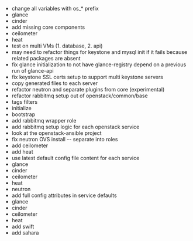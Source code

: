 - change all variables with os_* prefix
 - glance
 - cinder
- add missing core components
 - ceilometer
 - heat
- test on multi VMs (1. database, 2. api)
 - may need to refactor things for keystone and mysql init if it fails
   because related packages are absent
- fix glance initialization to not have glance-registry depend on a previous run of glance-api
- fix keystone SSL certs setup to support multi keystone servers
 - copy generated files to each server
- refactor neutron and separate plugins from core (experimental)
- refactor rabbitmq setup out of openstack/common/base
- tags filters
 - initialize
 - bootstrap
- add rabbitmq wrapper role
- add rabbitmq setup logic for each openstack service
 - look at the openstack-ansible project
- fix neutron OVS install
-- separate into roles
- add ceilometer
- add heat
- use latest default config file content for each service
 - glance
 - cinder
 - ceilometer
 - heat
 - neutron
- add full config attributes in service defaults
 - glance
 - cinder
 - ceilometer
 - heat
- add swift
- add sahara
